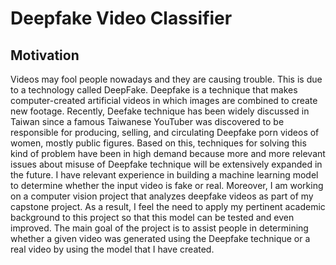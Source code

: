 # Deepfake Video Classifier

## Motivation
Videos may fool people nowadays and they are causing trouble. This is due to a technology called DeepFake. Deepfake is a technique that makes computer-created artificial videos in which images are combined to create new footage. Recently, Deefake technique has been widely discussed in Taiwan since a famous Taiwanese YouTuber was discovered to be responsible for producing, selling, and circulating Deepfake porn videos of women, mostly public figures. Based on this, techniques for solving this kind of problem have been in high demand because more and more relevant issues about misuse of Deepfake technique will be extensively expanded in the future. I have relevant experience in building a machine learning model to determine whether the input video is fake or real. Moreover, I am working on a computer vision project that analyzes deepfake videos as part of my capstone project. As a result, I feel the need to apply my pertinent academic background to this project so that this model can be tested and even improved. The main goal of the project is to assist people in determining whether a given video was generated using the Deepfake technique or a real video by using the model that I have created.


